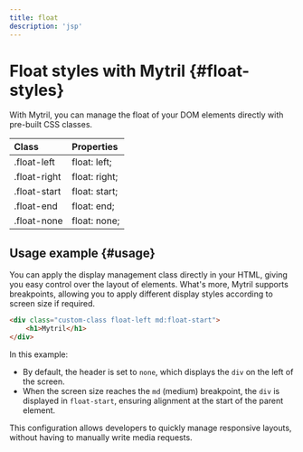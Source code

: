 ```yaml
---
title: float
description: 'jsp'
---
```


# Float styles with Mytril {#float-styles}

With Mytril, you can manage the float of your DOM elements directly with pre-built CSS classes.

| Class        | Properties    |
| :----------- | :------------ |
| .float-left  | float: left;  |
| .float-right | float: right; |
| .float-start | float: start; |
| .float-end   | float: end;   |
| .float-none  | float: none;  |

## Usage example {#usage}

You can apply the display management class directly in your HTML, giving you easy control over the layout of elements. What's more, Mytril supports breakpoints, allowing you to apply different display styles according to screen size if required.

```html
<div class="custom-class float-left md:float-start">
	<h1>Mytril</h1>
</div>
```

In this example:

- By default, the header is set to `none`, which displays the `div` on the left of the screen.
- When the screen size reaches the `md` (medium) breakpoint, the `div` is displayed in `float-start`, ensuring alignment at the start of the parent element.

This configuration allows developers to quickly manage responsive layouts, without having to manually write media requests.
